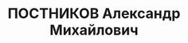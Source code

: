 ---
title: ПОСТНИКОВ Александр Михайлович
description: 'Род. в 1886, Башкирия, с. Александровка, русский, обр.: среднее, член
  ВКП(б). Проживал: Москва, ул. Горького, д. 20, кв. 29. Зам. наркома путей сообщения
  СССР.

  Арестован 31.05.1937. Обв. в вредительстве и участии в антисоветской правотроцкистской
  шпионской организации на ж.д. транспорте. Приговор: ВК ВС СССР, 26.11.1937 – ВМН.
  Расстрелян 26.11.1937, г.Москва.

  Реабилитирован ВК ВС СССР 15.12.1956'
---